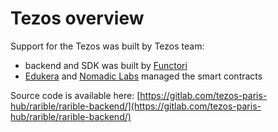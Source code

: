 # Tezos overview

Support for the Tezos was built by Tezos team:

- backend and SDK was built by [Functori](https://www.functori.com/)
- [Edukera](http://www.edukera.com/) and [Nomadic Labs](https://www.nomadic-labs.com/) managed the smart contracts

Source code is available here: [https://gitlab.com/tezos-paris-hub/rarible/rarible-backend/](https://gitlab.com/tezos-paris-hub/rarible/rarible-backend/)